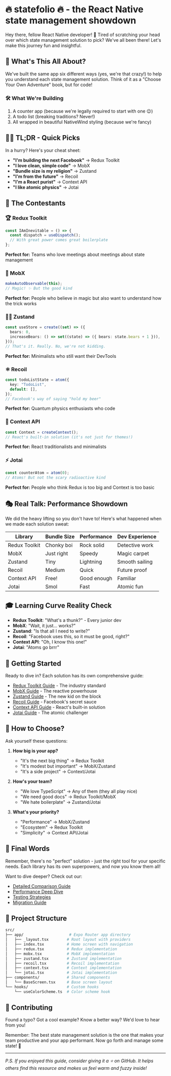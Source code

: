 # 🔥 statefolio 🔥 - the React Native state management showdown

Hey there, fellow React Native developer! 👋 Tired of scratching your head over which state management solution to pick? We've all been there! Let's make this journey fun and insightful.

## 🎯 What's This All About?

We've built the same app six different ways (yes, we're that crazy!) to help you understand each state management solution. Think of it as a "Choose Your Own Adventure" book, but for code!

### 🛠 What We're Building

1. A counter app (because we're legally required to start with one 😉)
2. A todo list (breaking traditions? Never!)
3. All wrapped in beautiful NativeWind styling (because we're fancy)

## 🏃‍♂️ TL;DR - Quick Picks

In a hurry? Here's your cheat sheet:

- **"I'm building the next Facebook"** → Redux Toolkit
- **"I love clean, simple code"** → MobX
- **"Bundle size is my religion"** → Zustand
- **"I'm from the future"** → Recoil
- **"I'm a React purist"** → Context API
- **"I like atomic physics"** → Jotai

## 🎪 The Contestants

### 🏆 Redux Toolkit

```typescript
const IAmInevitable = () => {
  const dispatch = useDispatch();
  // With great power comes great boilerplate
};
```

**Perfect for:** Teams who love meetings about meetings about state management

### 🧪 MobX

```typescript
makeAutoObservable(this);
// Magic! ✨ But the good kind
```

**Perfect for:** People who believe in magic but also want to understand how the trick works

### 🏃‍♂️ Zustand

```typescript
const useStore = create((set) => ({
  bears: 0,
  increaseBears: () => set((state) => ({ bears: state.bears + 1 })),
}));
// That's it. Really. No, we're not kidding.
```

**Perfect for:** Minimalists who still want their DevTools

### ⚛️ Recoil

```typescript
const todoListState = atom({
  key: "TodoList",
  default: [],
});
// Facebook's way of saying "hold my beer"
```

**Perfect for:** Quantum physics enthusiasts who code

### 🤝 Context API

```typescript
const Context = createContext();
// React's built-in solution (it's not just for themes!)
```

**Perfect for:** React traditionalists and minimalists

### ⚡ Jotai

```typescript
const counterAtom = atom(0);
// Atoms! But not the scary radioactive kind
```

**Perfect for:** People who think Redux is too big and Context is too basic

## 🎭 Real Talk: Performance Showdown

We did the heavy lifting so you don't have to! Here's what happened when we made each solution sweat:

| Library       | Bundle Size | Performance | Dev Experience |
| ------------- | ----------- | ----------- | -------------- |
| Redux Toolkit | Chonky boi  | Rock solid  | Detective work |
| MobX          | Just right  | Speedy      | Magic carpet   |
| Zustand       | Tiny        | Lightning   | Smooth sailing |
| Recoil        | Medium      | Quick       | Future proof   |
| Context API   | Free!       | Good enough | Familiar       |
| Jotai         | Smol        | Fast        | Atomic fun     |

## 🎓 Learning Curve Reality Check

- **Redux Toolkit**: "What's a thunk?" - Every junior dev
- **MobX**: "Wait, it just... works?"
- **Zustand**: "Is that all I need to write?"
- **Recoil**: "Facebook uses this, so it must be good, right?"
- **Context API**: "Oh, I know this one!"
- **Jotai**: "Atoms go brrr"

## 🚀 Getting Started

Ready to dive in? Each solution has its own comprehensive guide:

- [Redux Toolkit Guide](./redux-toolkit.md) - The industry standard
- [MobX Guide](./mobx.md) - The reactive powerhouse
- [Zustand Guide](./zustand.md) - The new kid on the block
- [Recoil Guide](./recoil.md) - Facebook's secret sauce
- [Context API Guide](./context-api.md) - React's built-in solution
- [Jotai Guide](./jotai.md) - The atomic challenger

## 🤔 How to Choose?

Ask yourself these questions:

1. **How big is your app?**

   - "It's the next big thing" → Redux Toolkit
   - "It's modest but important" → MobX/Zustand
   - "It's a side project" → Context/Jotai

2. **How's your team?**

   - "We love TypeScript" → Any of them (they all play nice)
   - "We need good docs" → Redux Toolkit/MobX
   - "We hate boilerplate" → Zustand/Jotai

3. **What's your priority?**
   - "Performance" → MobX/Zustand
   - "Ecosystem" → Redux Toolkit
   - "Simplicity" → Context API/Jotai

## 🎉 Final Words

Remember, there's no "perfect" solution - just the right tool for your specific needs. Each library has its own superpowers, and now you know them all!

Want to dive deeper? Check out our:

- [Detailed Comparison Guide](./comparison.md)
- [Performance Deep Dive](./performance.md)
- [Testing Strategies](./testing.md)
- [Migration Guide](./migration.md)

## 📂 Project Structure

```bash
src/
├── app/                    # Expo Router app directory
│   ├── _layout.tsx        # Root layout with providers
│   ├── index.tsx          # Home screen with navigation
│   ├── redux.tsx          # Redux implementation
│   ├── mobx.tsx           # MobX implementation
│   ├── zustand.tsx        # Zustand implementation
│   ├── recoil.tsx         # Recoil implementation
│   ├── context.tsx        # Context implementation
│   └── jotai.tsx          # Jotai implementation
├── components/            # Shared components
│   └── BaseScreen.tsx     # Base screen layout
└── hooks/                 # Custom hooks
    └── useColorScheme.ts  # Color scheme hook
```

## 🤝 Contributing

Found a typo? Got a cool example? Know a better way? We'd love to hear from you!

Remember: The best state management solution is the one that makes your team productive and your app performant. Now go forth and manage some state! 🚀

---

_P.S. If you enjoyed this guide, consider giving it a ⭐ on GitHub. It helps others find this resource and makes us feel warm and fuzzy inside!_
